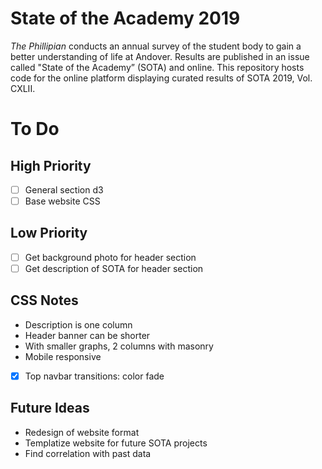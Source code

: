 # State of the Academy 2019

*The Phillipian* conducts an annual survey of the student body to gain a better understanding of life at Andover. Results are published in an issue called "State of the Academy” (SOTA) and online. This repository hosts code for the online platform displaying curated results of SOTA 2019, Vol. CXLII.

# To Do

## High Priority
- [ ] General section d3
- [ ] Base website CSS

## Low Priority
- [ ] Get background photo for header section
- [ ] Get description of SOTA for header section

## CSS Notes
- Description is one column
- Header banner can be shorter
- With smaller graphs, 2 columns with masonry
- Mobile responsive
- [x] Top navbar transitions: color fade

## Future Ideas
- Redesign of website format
- Templatize website for future SOTA projects
- Find correlation with past data
